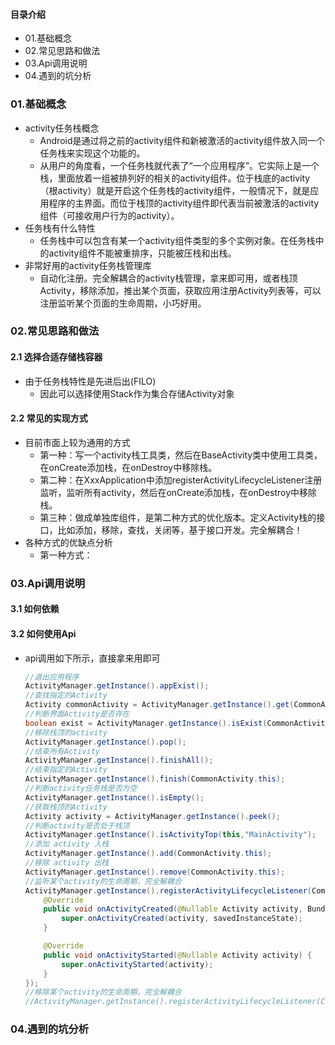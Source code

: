 #### 目录介绍
- 01.基础概念
- 02.常见思路和做法
- 03.Api调用说明
- 04.遇到的坑分析



### 01.基础概念
- activity任务栈概念
    - Android是通过将之前的activity组件和新被激活的activity组件放入同一个任务栈来实现这个功能的。
    - 从用户的角度看，一个任务栈就代表了“一个应用程序”。它实际上是一个栈，里面放着一组被排列好的相关的activity组件。位于栈底的activity（根activity）就是开启这个任务栈的activity组件，一般情况下，就是应用程序的主界面。而位于栈顶的activity组件即代表当前被激活的activity组件（可接收用户行为的activity）。
- 任务栈有什么特性
    - 任务栈中可以包含有某一个activity组件类型的多个实例对象。在任务栈中的activity组件不能被重排序，只能被压栈和出栈。
- 非常好用的activity任务栈管理库
    - 自动化注册。完全解耦合的activity栈管理，拿来即可用，或者栈顶Activity，移除添加，推出某个页面，获取应用注册Activity列表等，可以注册监听某个页面的生命周期，小巧好用。


### 02.常见思路和做法
#### 2.1 选择合适存储栈容器
- 由于任务栈特性是先进后出(FILO)
    - 因此可以选择使用Stack作为集合存储Activity对象


#### 2.2 常见的实现方式
- 目前市面上较为通用的方式
    - 第一种：写一个activity栈工具类，然后在BaseActivity类中使用工具类，在onCreate添加栈，在onDestroy中移除栈。
    - 第二种：在XxxApplication中添加registerActivityLifecycleListener注册监听，监听所有activity，然后在onCreate添加栈，在onDestroy中移除栈。
    - 第三种：做成单独库组件，是第二种方式的优化版本。定义Activity栈的接口，比如添加，移除，查找，关闭等，基于接口开发。完全解耦合！
- 各种方式的优缺点分析
    - 第一种方式：



### 03.Api调用说明
#### 3.1 如何依赖


#### 3.2 如何使用Api
- api调用如下所示，直接拿来用即可
    ``` java
    //退出应用程序
    ActivityManager.getInstance().appExist();
    //查找指定的Activity
    Activity commonActivity = ActivityManager.getInstance().get(CommonActivity.class);
    //判断界面Activity是否存在
    boolean exist = ActivityManager.getInstance().isExist(CommonActivity.class);
    //移除栈顶的activity
    ActivityManager.getInstance().pop();
    //结束所有Activity
    ActivityManager.getInstance().finishAll();
    //结束指定的Activity
    ActivityManager.getInstance().finish(CommonActivity.this);
    //判断activity任务栈是否为空
    ActivityManager.getInstance().isEmpty();
    //获取栈顶的Activity
    Activity activity = ActivityManager.getInstance().peek();
    //判断activity是否处于栈顶
    ActivityManager.getInstance().isActivityTop(this,"MainActivity");
    //添加 activity 入栈
    ActivityManager.getInstance().add(CommonActivity.this);
    //移除 activity 出栈
    ActivityManager.getInstance().remove(CommonActivity.this);
    //监听某个activity的生命周期，完全解耦合
    ActivityManager.getInstance().registerActivityLifecycleListener(CommonActivity.class, new ActivityLifecycleListener() {
        @Override
        public void onActivityCreated(@Nullable Activity activity, Bundle savedInstanceState) {
            super.onActivityCreated(activity, savedInstanceState);
        }
    
        @Override
        public void onActivityStarted(@Nullable Activity activity) {
            super.onActivityStarted(activity);
        }
    });
    //移除某个activity的生命周期，完全解耦合
    //ActivityManager.getInstance().registerActivityLifecycleListener(CommonActivity.this,listener);
    ```



### 04.遇到的坑分析






